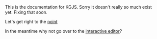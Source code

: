 This is the documentation for KGJS. Sorry it doesn't really so much exist yet. Fixing that soon.

Let's get right to the [point](view-objects/point.md)

In the meantime why not go over to the [interactive editor](author.html)?
